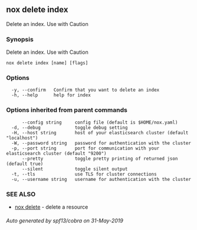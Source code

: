 ## nox delete index

Delete an index. Use with Caution

### Synopsis

Delete an index. Use with Caution

```
nox delete index [name] [flags]
```

### Options

```
  -y, --confirm   Confirm that you want to delete an index
  -h, --help      help for index
```

### Options inherited from parent commands

```
      --config string     config file (default is $HOME/nox.yaml)
  -d, --debug             toggle debug setting
  -H, --host string       host of your elasticsearch cluster (default "localhost")
  -W, --password string   password for authentication with the cluster
  -p, --port string       port for communication with your elasticsearch cluster (default "9200")
      --pretty            toggle pretty printing of returned json (default true)
      --silent            toggle silent output
  -t, --tls               use TLS for cluster connections
  -u, --username string   username for authentication with the cluster
```

### SEE ALSO

* [nox delete](nox_delete.md)	 - delete a resource

###### Auto generated by spf13/cobra on 31-May-2019
